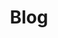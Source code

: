 ---
category: [Blog] #Category ID.
hue: var(--c-themeHueOrange) #Category hue. See note [1].
title: Blog #Category title.
description: Blog Contents
---